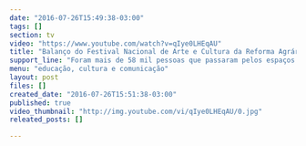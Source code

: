 ```yaml
---
date: "2016-07-26T15:49:38-03:00"
tags: []
section: tv
video: "https://www.youtube.com/watch?v=qIye0LHEqAU"
title: "Balanço do Festival Nacional de Arte e Cultura da Reforma Agrária "
support_line: "Foram mais de 58 mil pessoas que passaram pelos espaços do festival, mais de 160 mil toneladas de alimentos. "
menu: "educação, cultura e comunicação"
layout: post
files: []
created_date: "2016-07-26T15:51:38-03:00"
published: true
video_thumbnail: "http://img.youtube.com/vi/qIye0LHEqAU/0.jpg"
releated_posts: []

---
```

